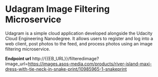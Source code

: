 # Udagram Image Filtering Microservice

Udagram is a simple cloud application developed alongside the Udacity Cloud Engineering Nanodegree. It allows users to register and log into a web client, post photos to the feed, and process photos using an image filtering microservice.

**Endpoint url** http://{{EB_URL}}/filteredimage?image_url=https://images.asos-media.com/products/river-island-maxi-dress-with-tie-neck-in-snake-print/10985965-1-snakeprint
